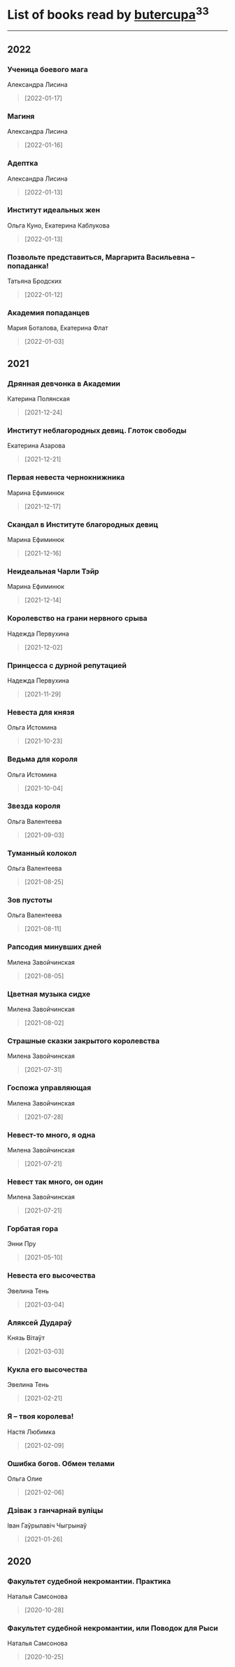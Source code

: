 # List of books read by [butercupa](http://vk.com/id193697993)<sup>33</sup>
---

## 2022

### Ученица боевого мага
Александра Лисина
> [2022-01-17] 


### Магиня
Александра Лисина
> [2022-01-16] 


### Адептка
Александра Лисина
> [2022-01-13] 


### Институт идеальных жен
Ольга Куно, Екатерина Каблукова
> [2022-01-13] 


### Позвольте представиться, Маргарита Васильевна – попаданка!
Татьяна Бродских
> [2022-01-12] 


### Академия попаданцев
Мария Боталова, Екатерина Флат
> [2022-01-03] 



## 2021

### Дрянная девчонка в Академии
Катерина Полянская
> [2021-12-24] 


### Институт неблагородных девиц. Глоток свободы
Екатерина Азарова
> [2021-12-21] 


### Первая невеста чернокнижника
Марина Ефиминюк
> [2021-12-17] 


### Скандал в Институте благородных девиц
Марина Ефиминюк
> [2021-12-16] 


### Неидеальная Чарли Тэйр
Марина Ефиминюк
> [2021-12-14] 


### Королевство на грани нервного срыва
Надежда Первухина
> [2021-12-02] 


### Принцесса с дурной репутацией
Надежда Первухина
> [2021-11-29] 


### Невеста для князя
Ольга Истомина
> [2021-10-23] 


### Ведьма для короля
Ольга Истомина
> [2021-10-04] 


### Звезда короля
Ольга Валентеева
> [2021-09-03] 


### Туманный колокол
Ольга Валентеева
> [2021-08-25] 


### Зов пустоты
Ольга Валентеева
> [2021-08-11] 


### Рапсодия минувших дней
Милена Завойчинская
> [2021-08-05] 


### Цветная музыка сидхе
Милена Завойчинская
> [2021-08-02] 


### Страшные сказки закрытого королевства
Милена Завойчинская
> [2021-07-31] 


### Госпожа управляющая
Милена Завойчинская
> [2021-07-28] 


### Невест-то много, я одна
Милена Завойчинская
> [2021-07-21] 


### Невест так много, он один
Милена Завойчинская
> [2021-07-21] 


### Горбатая гора
Энни Пру
> [2021-05-10] 


### Невеста его высочества
Эвелина Тень
> [2021-03-04] 


### Аляксей Дудараў
Князь Вітаўт
> [2021-03-03] 


### Кукла его высочества
Эвелина Тень
> [2021-02-21] 


### Я – твоя королева!
Настя Любимка
> [2021-02-09] 


### Ошибка богов. Обмен телами
Ольга Олие
> [2021-02-06] 


### Дзівак з ганчарнай вуліцы
Іван Гаўрылавіч Чыгрынаў
> [2021-01-26] 



## 2020

### Факультет судебной некромантии. Практика
Наталья Самсонова
> [2020-10-28] 


### Факультет судебной некромантии, или Поводок для Рыси
Наталья Самсонова
> [2020-10-25] 



